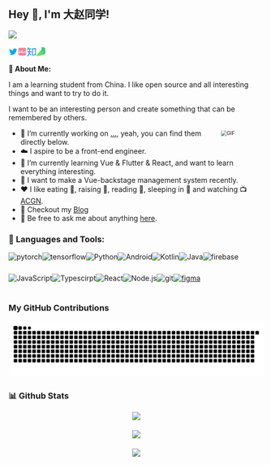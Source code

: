 ## Hey 👋, I'm 大赵同学!

![](https://visitor-badge.glitch.me/badge?page_id=webyang-male)

<a href='https://twitter.com/realZhaoYang'><img align='left' alt="twitter" src="/assets/twitter.svg" height='18px'/></a>
<a href='https://space.bilibili.com/284523421'><img align='left' alt="bilibili" src="/assets/bilibili.svg" height='18px'/></a>
<a href='https://www.zhihu.com/people/shi-guang-fu-bi'><img align='left' alt="zhihu" src="/assets/bhu.svg" height='18px'/></a>
<a href='https://www.yuque.com/real_zy'><img align='left' alt="yuque" src="/assets/yuque.svg" height='18px'/></a>
<br>
<br>
**🧐  About Me:**

I am a learning student from China. I like open source and all interesting things and want to try to do it.

I want to be an interesting person and create something that can be remembered by others.

<img align="right"  alt="GIF" src="https://raw.githubusercontent.com/rahul-jha98/rahul-jha98/main/techstack.gif" width=100px style="transform: scale(.7) !important;" />

- 🔭 I’m currently working on [...](https://github.com/webyang-male), yeah, you can find them directly below.
- ☁️ I aspire to be a front-end engineer.
- 🌱 I’m currently learning Vue & Flutter & React, and want to learn everything interesting.
- 🤔 I want to make a Vue-backstage management system recently.
- ❤️ I like eating 🍉, raising 🐓, reading 📖, sleeping in 🛌 and watching 📺 [ACGN](https://en.wikipedia.org/wiki/ACG_(subculture)).
- 📝   Checkout my [Blog](https://arknight.zzychaser.top/)
- 💬 Be free to ask me about anything [here](https://github.com/webyang-male/webyang-male/issues).


### 🔨 Languages and Tools:

<a href="https://pytorch.org/" target="_blank"> <img align="left" src="https://raw.githubusercontent.com/rahul-jha98/github_readme_icons/main/language_and_tools/square/pytorch/pytorch.svg" alt="pytorch" height="42px"/> </a> 
<a href="https://www.tensorflow.org" target="_blank"> <img align="left" src="https://raw.githubusercontent.com/rahul-jha98/github_readme_icons/main/language_and_tools/square/tensorflow/tensorflow.svg" alt="tensorflow" height="42px"/> </a> 
<a href="https://www.python.org" target="_blank"><img align="left" alt="Python" height ="42px" src="https://raw.githubusercontent.com/rahul-jha98/github_readme_icons/main/language_and_tools/square/python/python.svg"></a>
<a href="https://developer.android.com" target="_blank"> <img align="left" alt="Android" height ="42px" src="https://raw.githubusercontent.com/rahul-jha98/github_readme_icons/main/language_and_tools/square/android/android.svg"> </a>
<a href="https://kotlinlang.org" target="_blank"><img align="left" alt="Kotlin" height ="42px" src="https://raw.githubusercontent.com/rahul-jha98/github_readme_icons/main/language_and_tools/square/kotlin/kotlin.svg"></a>
<a href="https://www.java.com" target="_blank"><img align="left" alt="Java" height ="42px" src="https://raw.githubusercontent.com/rahul-jha98/github_readme_icons/main/language_and_tools/square/java/java.svg"></a>
<a href="https://firebase.google.com/" target="_blank"> <img align="left" src="https://raw.githubusercontent.com/rahul-jha98/github_readme_icons/main/language_and_tools/square/firebase/firebase.svg" alt="firebase" height ="42px"/> </a>
<a href="https://developer.mozilla.org/en-US/docs/Web/JavaScript" target="_blank"> <img align="left" alt="JavaScript" height ="42px"  src="https://raw.githubusercontent.com/rahul-jha98/github_readme_icons/main/language_and_tools/square/javascript/javascript.svg"> </a>
<a href="https://www.typescriptlang.org/" target="_blank"><img align="left" alt="Typescirpt" height ="42px" src="https://raw.githubusercontent.com/rahul-jha98/github_readme_icons/main/language_and_tools/square/typescript/typescript.svg"></a>
<a href="https://reactjs.org/" target="_blank"> <img align="left" alt="React" height ="42px" src="https://raw.githubusercontent.com/rahul-jha98/github_readme_icons/main/language_and_tools/square/react/react.svg"></a>
<a href="https://nodejs.org" target="_blank"><img align="left" alt="Node.js" height ="42px" src="https://raw.githubusercontent.com/rahul-jha98/github_readme_icons/main/language_and_tools/square/node/node.svg"></a>
<a href="https://git-scm.com/" target="_blank"> <img src="https://raw.githubusercontent.com/rahul-jha98/github_readme_icons/main/language_and_tools/square/git-scm/git-scm.svg" align="left" alt="git" height='42px'/> </a>
<a href="https://www.figma.com/" target="_blank"> <img src="https://raw.githubusercontent.com/rahul-jha98/github_readme_icons/main/language_and_tools/square/figma/figma.svg" alt="figma" height="42px" /> </a>
<br>
<br>

### My GitHub Contributions
![](https://raw.githubusercontent.com/webyang-male/webyang-male/main/assets/github-contribution-grid-snake.svg)
<br>

### 📊 Github Stats
<center>
  <div align="center">
    <div>
      <a><img src="https://github-readme-stats.vercel.app/api?username=webyang-male&theme=dark" width=414px /></a>
    </div>
    <br>
    <img  src="https://github-readme-streak-stats.herokuapp.com?user=webyang-male&theme=onedark&date_format=M%20j%5B%2C%20Y%5D" />    
  </div>
</center>
<br>

<div align="center">
  <img  src="https://activity-graph.herokuapp.com/graph?username=webyang-male&theme=react-dark" />
</div>

